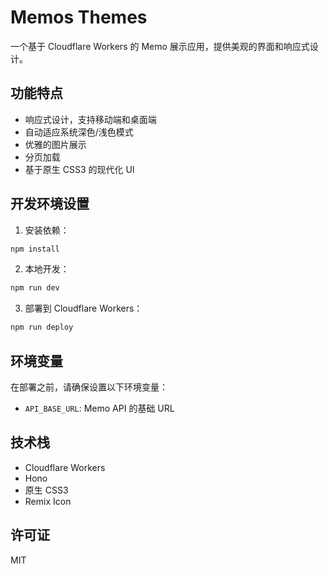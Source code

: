 # Memos Themes

一个基于 Cloudflare Workers 的 Memo 展示应用，提供美观的界面和响应式设计。

## 功能特点

- 响应式设计，支持移动端和桌面端
- 自动适应系统深色/浅色模式
- 优雅的图片展示
- 分页加载
- 基于原生 CSS3 的现代化 UI

## 开发环境设置

1. 安装依赖：

```bash
npm install
```

2. 本地开发：

```bash
npm run dev
```

3. 部署到 Cloudflare Workers：

```bash
npm run deploy
```

## 环境变量

在部署之前，请确保设置以下环境变量：

- `API_BASE_URL`: Memo API 的基础 URL

## 技术栈

- Cloudflare Workers
- Hono
- 原生 CSS3
- Remix Icon

## 许可证

MIT 